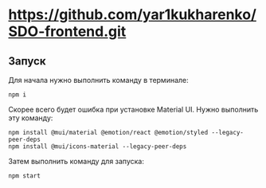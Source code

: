 # https://github.com/yar1kukharenko/SDO-frontend.git

## Запуск

Для начала нужно выполнить команду в терминале:

```
npm i
```

Скорее всего будет ошибка при установке Material UI.
Нужно выполнить эту команду:

```
npm install @mui/material @emotion/react @emotion/styled --legacy-peer-deps
npm install @mui/icons-material --legacy-peer-deps
```

Затем выполнить команду для запуска:

```
npm start
```
